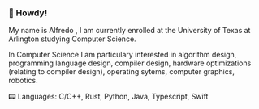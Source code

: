 ### 📡 Howdy!

My name is Alfredo , I am currently enrolled at the University of Texas at Arlington studying Computer Science.

In Computer Science I am particulary interested in algorithm design, programming language design, compiler design, hardware optimizations (relating to compiler design), operating sytems, computer graphics, robotics.

📟 Languages: C/C++, Rust, Python, Java, Typescript, Swift


